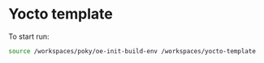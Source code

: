 # Yocto template

To start run:

```sh
source /workspaces/poky/oe-init-build-env /workspaces/yocto-template
```